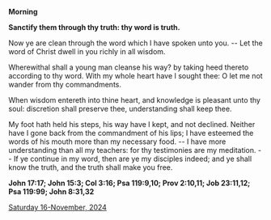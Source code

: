 **Morning**

**Sanctify them through thy truth: thy word is truth.**
 
Now ye are clean through the word which I have spoken unto you. -- Let the word of Christ dwell in you richly in all wisdom.
 
Wherewithal shall a young man cleanse his way? by taking heed thereto according to thy word. With my whole heart have I sought thee: O let me not wander from thy commandments.
 
When wisdom entereth into thine heart, and knowledge is pleasant unto thy soul: discretion shall preserve thee, understanding shall keep thee.
 
My foot hath held his steps, his way have I kept, and not declined. Neither have I gone back from the commandment of his lips; I have esteemed the words of his mouth more than my necessary food. -- I have more understanding than all my teachers: for thy testimonies are my meditation. -- If ye continue in my word, then are ye my disciples indeed; and ye shall know the truth, and the truth shall make you free.  

**John 17:17; John 15:3; Col 3:16; Psa 119:9,10; Prov 2:10,11; Job 23:11,12; Psa 119:99; John 8:31,32**

[Saturday 16-November, 2024](https://t.me/daily_light)
